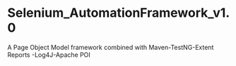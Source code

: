 # Selenium_AutomationFramework_v1.0
A Page Object Model framework combined with Maven-TestNG-Extent Reports -Log4J-Apache POI
